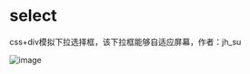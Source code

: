 # select
css+div模拟下拉选择框，该下拉框能够自适应屏幕，作者：jh_su

![image](https://github.com/suhuixiao/select/blob/master/1.png)
